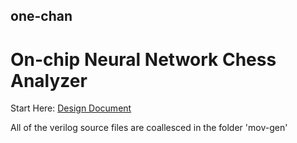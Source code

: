 ## one-chan
# On-chip Neural Network Chess Analyzer
Start Here: [Design Document](https://abdullah8a0.github.io/OneChan.pdf)

All of the verilog source files are coallesced in the folder 'mov-gen'

